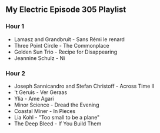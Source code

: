 ## My Electric Episode 305 Playlist

### Hour 1
* Lamasz and Grandbruit - Sans Rémi le renard
* Three Point Circle - The Commonplace
* Golden Sun Trio - Recipe for Disappearing
* Jeannine Schulz - Ni

### Hour 2
* Joseph Sannicandro and Stefan Christoff - Across Time II
* 't Geruis - Ver Geraas
* Ylia - Ame Agari
* Minor Science - Dread the Evening
* Coastal Miner - In Pieces
* Lia Kohl - "Too small to be a plane"
* The Deep Bleed - If You Build Them
